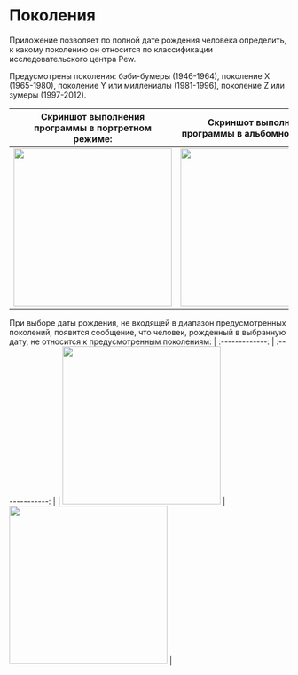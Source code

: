 # Поколения

Приложение позволяет по полной дате рождения человека определить, к какому поколению он относится по классификации исследовательского центра Pew. <br>

Предусмотрены поколения: бэби-бумеры (1946-1964), поколение Х (1965-1980), поколение Y или миллениалы (1981-1996), поколение Z или зумеры (1997-2012).

| Скриншот выполнения программы в портретном режиме:  | Скриншот выполнения программы в альбомном режиме: |
| :-------------: | :-------------: |
| <img src="https://user-images.githubusercontent.com/90380451/132986678-a453bb26-d994-42a0-9922-ac2d16dc7c67.png" width="285">  | <img src="https://user-images.githubusercontent.com/90380451/132986741-fd6f8d0f-9ab9-4a48-95c6-2de34d67ce53.png" height="285">  |

При выборе даты рождения, не входящей в диапазон предусмотренных поколений, появится сообщение, что человек, рожденный в выбранную дату, не относится к предусмотренным поколениям:
| :-------------: | :-------------: |
| <img src="https://user-images.githubusercontent.com/90380451/132986678-a453bb26-d994-42a0-9922-ac2d16dc7c67.png" width="285">  | <img src="https://user-images.githubusercontent.com/90380451/132986741-fd6f8d0f-9ab9-4a48-95c6-2de34d67ce53.png" height="285">  |
